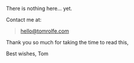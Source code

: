 There is nothing here... yet.

Contact me at:
> [hello@tomrolfe.com](mailto:hello@tomrolfe.com)

Thank you so much for taking the time to read this, 

Best wishes, 
Tom 
